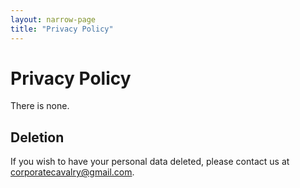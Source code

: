 ```yaml
---
layout: narrow-page
title: "Privacy Policy"
---
```


# Privacy Policy

There is none.

## Deletion

If you wish to have your personal data deleted, please contact us at corporatecavalry@gmail.com.
